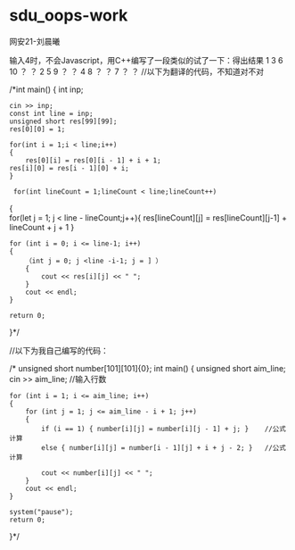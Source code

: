 # sdu_oops-work
网安21-刘晨曦

输入4时，不会Javascript，用C++编写了一段类似的试了一下：得出结果
1 3 6 10 ？ ？ 
2 5 9 ？ ？
4 8 ？ ？
7 ？ ？
//以下为翻译的代码，不知道对不对

/*int main()
{
	int inp;
  
	cin >> inp;
	const int line = inp;
	unsigned short res[99][99];
	res[0][0] = 1;

	for(int i = 1;i < line;i++)
	{
		res[0][i] = res[0][i - 1] + i + 1;
    res[i][0] = res[i - 1][0] + i;
	}    

	 for(int lineCount = 1;lineCount < line;lineCount++)
   {        
   for(let j = 1; j < line - lineCount;j++){
         res[lineCount][j] = res[lineCount][j-1] + lineCount + j + 1
   }
  
	for (int i = 0; i <= line-1; i++) 
	{
		（int j = 0; j <line -i-1; j = ] ）
		{
			cout << res[i][j] << " ";
		}
		cout << endl;
	}

	return 0;
}*/


//以下为我自己编写的代码：

/*
unsigned short number[101][101]{0};
int main()
{
	unsigned short aim_line;
	cin >> aim_line;												//输入行数

	for (int i = 1; i <= aim_line; i++) 
	{
		for (int j = 1; j <= aim_line - i + 1; j++) 
		{
			if (i == 1) { number[i][j] = number[i][j - 1] + j; }	//公式计算
			else { number[i][j] = number[i - 1][j] + i + j - 2; }	//公式计算

			cout << number[i][j] << " ";
		}
		cout << endl;
	}

	system("pause");
	return 0;
}*/





